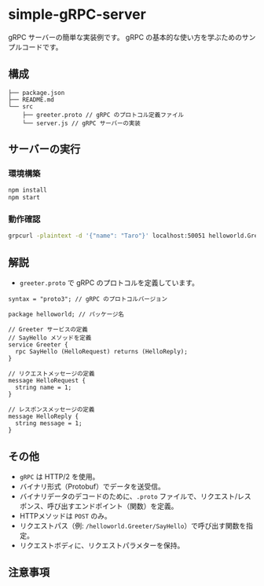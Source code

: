 # simple-gRPC-server

gRPC サーバーの簡単な実装例です。
gRPC の基本的な使い方を学ぶためのサンプルコードです。


## 構成

```
├── package.json
├── README.md
└── src
    ├── greeter.proto // gRPC のプロトコル定義ファイル
    └── server.js // gRPC サーバーの実装
```

## サーバーの実行

### 環境構築

```bash
npm install
npm start
```

### 動作確認
```bash
grpcurl -plaintext -d '{"name": "Taro"}' localhost:50051 helloworld.Greeter/SayHello

```

## 解説

- `greeter.proto` で gRPC のプロトコルを定義しています。

```
syntax = "proto3"; // gRPC のプロトコルバージョン

package helloworld; // パッケージ名

// Greeter サービスの定義
// SayHello メソッドを定義
service Greeter {
  rpc SayHello (HelloRequest) returns (HelloReply);
}

// リクエストメッセージの定義
message HelloRequest {
  string name = 1;
}

// レスポンスメッセージの定義
message HelloReply {
  string message = 1;
}
```

## その他
- `gRPC` は HTTP/2 を使用。
- バイナリ形式（Protobuf）でデータを送受信。
- バイナリデータのデコードのために、`.proto` ファイルで、リクエスト/レスポンス、呼び出すエンドポイント（関数）を定義。
- HTTPメソッドは `POST` のみ。
- リクエストパス（例: `/helloworld.Greeter/SayHello`）で呼び出す関数を指定。
- リクエストボディに、リクエストパラメターを保持。


## 注意事項
